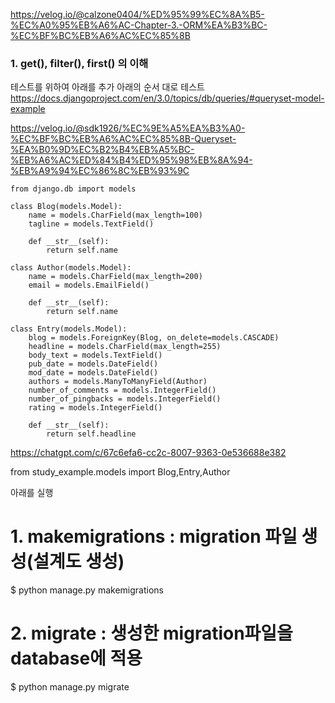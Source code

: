 https://velog.io/@calzone0404/%ED%95%99%EC%8A%B5-%EC%A0%95%EB%A6%AC-Chapter-3.-ORM%EA%B3%BC-%EC%BF%BC%EB%A6%AC%EC%85%8B


### 1. get(), filter(), first() 의 이해

테스트를 위하여 아래를 추가
아래의 순서 대로 테스트
https://docs.djangoproject.com/en/3.0/topics/db/queries/#queryset-model-example

https://velog.io/@sdk1926/%EC%9E%A5%EA%B3%A0-%EC%BF%BC%EB%A6%AC%EC%85%8B-Queryset-%EA%B0%9D%EC%B2%B4%EB%A5%BC-%EB%A6%AC%ED%84%B4%ED%95%98%EB%8A%94-%EB%A9%94%EC%86%8C%EB%93%9C


```
from django.db import models

class Blog(models.Model):
    name = models.CharField(max_length=100)
    tagline = models.TextField()

    def __str__(self):
        return self.name

class Author(models.Model):
    name = models.CharField(max_length=200)
    email = models.EmailField()

    def __str__(self):
        return self.name

class Entry(models.Model):
    blog = models.ForeignKey(Blog, on_delete=models.CASCADE)
    headline = models.CharField(max_length=255)
    body_text = models.TextField()
    pub_date = models.DateField()
    mod_date = models.DateField()
    authors = models.ManyToManyField(Author)
    number_of_comments = models.IntegerField()
    number_of_pingbacks = models.IntegerField()
    rating = models.IntegerField()

    def __str__(self):
        return self.headline
```
 
https://chatgpt.com/c/67c6efa6-cc2c-8007-9363-0e536688e382

from study_example.models import Blog,Entry,Author


아래를 실행

# 1. makemigrations : migration 파일 생성(설계도 생성)

$ python manage.py makemigrations

# 2. migrate : 생성한 migration파일을 database에 적용

$ python manage.py migrate
